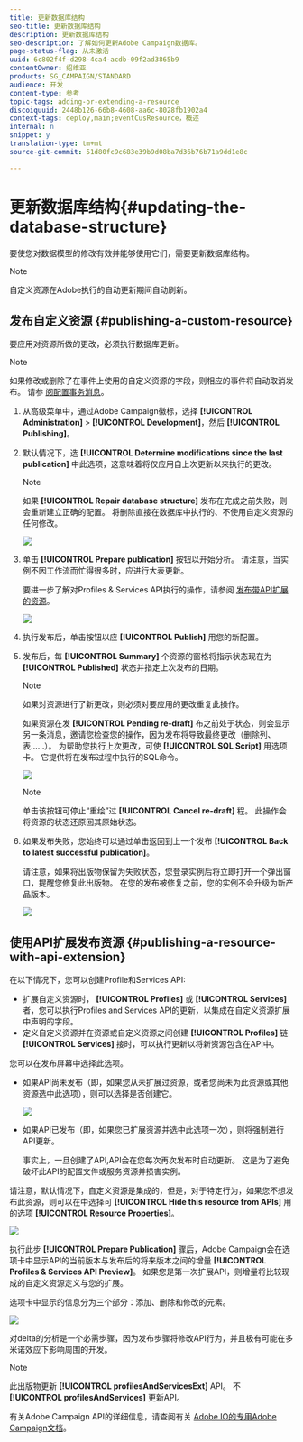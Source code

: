 ```yaml
---
title: 更新数据库结构
seo-title: 更新数据库结构
description: 更新数据库结构
seo-description: 了解如何更新Adobe Campaign数据库。
page-status-flag: 从未激活
uuid: 6c802f4f-d298-4ca4-acdb-09f2ad3865b9
contentOwner: 绍维亚
products: SG_CAMPAIGN/STANDARD
audience: 开发
content-type: 参考
topic-tags: adding-or-extending-a-resource
discoiquuid: 2448b126-66b8-4608-aa6c-8028fb1902a4
context-tags: deploy,main;eventCusResource，概述
internal: n
snippet: y
translation-type: tm+mt
source-git-commit: 51d80fc9c683e39b9d08ba7d36b76b71a9dd1e8c

---
```



# 更新数据库结构{#updating-the-database-structure}

要使您对数据模型的修改有效并能够使用它们，需要更新数据库结构。

>[!NOTE]
>
>自定义资源在Adobe执行的自动更新期间自动刷新。

## 发布自定义资源 {#publishing-a-custom-resource}

要应用对资源所做的更改，必须执行数据库更新。

>[!NOTE]
>
>如果修改或删除了在事件上使用的自定义资源的字段，则相应的事件将自动取消发布。 请参 [阅配置事务消息](../../administration/using/configuring-transactional-messaging.md)。

1. 从高级菜单中，通过Adobe Campaign徽标，选择 **[!UICONTROL Administration]** &gt; **[!UICONTROL Development]**，然后 **[!UICONTROL Publishing]**。
1. 默认情况下，选 **[!UICONTROL Determine modifications since the last publication]** 中此选项，这意味着将仅应用自上次更新以来执行的更改。

   >[!NOTE]
   >
   >如果 **[!UICONTROL Repair database structure]** 发布在完成之前失败，则会重新建立正确的配置。 将删除直接在数据库中执行的、不使用自定义资源的任何修改。

   ![](assets/schema_extension_12.png)

1. 单击 **[!UICONTROL Prepare publication]** 按钮以开始分析。 请注意，当实例不因工作流而忙得很多时，应进行大表更新。

   要进一步了解对Profiles &amp; Services API执行的操作，请参阅 [发布带API扩展的资源](#publishing-a-resource-with-api-extension)。

   ![](assets/schema_extension_13.png)

1. 执行发布后，单击按钮以应 **[!UICONTROL Publish]** 用您的新配置。
1. 发布后，每 **[!UICONTROL Summary]** 个资源的窗格将指示状态现在为 **[!UICONTROL Published]** 状态并指定上次发布的日期。

   >[!NOTE]
   >
   >如果对资源进行了新更改，则必须对要应用的更改重复此操作。

   如果资源在发 **[!UICONTROL Pending re-draft]** 布之前处于状态，则会显示另一条消息，邀请您检查您的操作，因为发布将导致最终更改（删除列、表……）。 为帮助您执行上次更改，可使 **[!UICONTROL SQL Script]** 用选项卡。 它提供将在发布过程中执行的SQL命令。

   ![](assets/schema_extension_scriptsql.png)

   >[!NOTE]
   >
   >单击该按钮可停止“重绘”过 **[!UICONTROL Cancel re-draft]** 程。 此操作会将资源的状态还原回其原始状态。

1. 如果发布失败，您始终可以通过单击返回到上一个发布 **[!UICONTROL Back to latest successful publication]**。

   请注意，如果将出版物保留为失败状态，您登录实例后将立即打开一个弹出窗口，提醒您修复此出版物。 在您的发布被修复之前，您的实例不会升级为新产品版本。

   ![](assets/schema_extension_31.png)

## 使用API扩展发布资源 {#publishing-a-resource-with-api-extension}

在以下情况下，您可以创建Profile和Services API:

* 扩展自定义资源时， **[!UICONTROL Profiles]** 或 **[!UICONTROL Services]**&#x200B;者，您可以执行Profiles and Services API的更新，以集成在自定义资源扩展中声明的字段。
* 定义自定义资源并在资源或自定义资源之间创建 **[!UICONTROL Profiles]** 链 **[!UICONTROL Services]** 接时，可以执行更新以将新资源包含在API中。

您可以在发布屏幕中选择此选项。

* 如果API尚未发布（即，如果您从未扩展过资源，或者您尚未为此资源或其他资源选中此选项），则可以选择是否创建它。

   ![](assets/create-profile-and-services-api.png)

* 如果API已发布（即，如果您已扩展资源并选中此选项一次），则将强制进行API更新。

   事实上，一旦创建了API,API会在您每次再次发布时自动更新。 这是为了避免破坏此API的配置文件或服务资源并损害实例。

请注意，默认情况下，自定义资源是集成的，但是，对于特定行为，如果您不想发布此资源，则可以在中选择可 **[!UICONTROL Hide this resource from APIs]** 用的选项 **[!UICONTROL Resource Properties]**。

![](assets/removefromextoption.png)

执行此步 **[!UICONTROL Prepare Publication]** 骤后，Adobe Campaign会在选项卡中显示API的当前版本与发布后的将来版本之间的增量 **[!UICONTROL Profiles & Services API Preview]**。 如果您是第一次扩展API，则增量将比较现成的自定义资源定义与您的扩展。

选项卡中显示的信息分为三个部分：添加、删除和修改的元素。

![](assets/extendpandsapi_diff.png)

对delta的分析是一个必需步骤，因为发布步骤将修改API行为，并且极有可能在多米诺效应下影响周围的开发。

>[!NOTE]
>
>此出版物更新 **[!UICONTROL profilesAndServicesExt]** API。 不 **[!UICONTROL profilesAndServices]** 更新API。

有关Adobe Campaign API的详细信息，请查阅有关 [Adobe IO的专用Adobe Campaign文档](https://docs.campaign.adobe.com/doc/standard/en/adobeio.html)。
